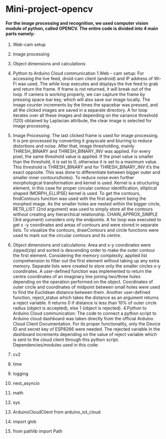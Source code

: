 # Mini-project-opencv
#### For the image processing and recognition, we used computer vision module of python, called OPENCV. The entire code is divided into 4 main parts namely:
1.	Web-cam setup
2.	Image processing
3.	Object dimensions and calculations
4.	Python to Arduino Cloud communication
1.Web – cam setup:
For accessing the live feed, droid-cam client (android) and IP address of Wi-Fi was used. The while loop executes and displays the live feed to grab and return the frame. If frame is not returned, it will break out of the loop. If camera is working properly, we can capture the frame by pressing space-bar key, which will also save our image locally. The image counter increments by the times the spacebar was pressed, and all the clicked images are saved in a separate directory. A for loop iterates over all these images and depending on the variance threshold (120) obtained by Laplacian attribute, the clear image is selected for image processing.

2. Image Processing:
The last clicked frame is used for image processing. It is pre-processed by converting it grayscale and blurring to reduce distortions and noise. After that, image thresholding, mainly THRESH_BINARY and THRESH_BINARY_INV was applied. For every pixel, the same threshold value is applied. If the pixel value is smaller than the threshold, it is set to 0, otherwise it is set to a maximum value. This threshold is THRESH_BINARY and for THRESH_BINARY_INV it’s the exact opposite. This was done to differentiate between bigger outer and smaller inner contours(holes).  To reduce noise even further morphological transformation and kernel is used. Kernel is a structuring element, in this case for proper circular contour identification, elliptical shaped (MORPH_ELLIPSE) kernel is used. 
To get the contours, findContours function was used with the first argument being the morphed image. As the smaller holes are nested within the bigger circle, RETR_LIST (2nd argument) was used to simply store all the contours without creating any hierarchical relationship. CHAIN_APPROX_SIMPLE (3rd argument) considers only the endpoints. A for loop was executed to get x -y coordinates and areas of contours and were stored in separate lists. To visualize the contours, drawContours and circle functions were used to mark out the circular contours and its centre.
3. Object dimensions and calculations:
Area and x-y coordinates were zipped(zip) and sorted is descending order to make the outer contour the first element. Considering the memory complexity, applied list comprehension to filter out the first element without taking up any extra memory. Separate lists were created to store only the smaller circles x-y coordinates. A user-defined function was implemented to return the centre coordinates of an imaginary line joining two/three holes depending on the operation performed on the object. Coordinates of outer circle and coordinates of midpoint between small holes were used to find the Euclidean distance between them. Another user-defined function, reject_status which takes the distance as an argument returns a reject variable. It returns 0 if distance is less than 10% of outer circle radius (object is accepted), else 1 (object is rejected).
4.Python to Arduino Cloud communication:
The code to connect a python script to Arduino cloud dashboard was taken directly from the official Arduino Cloud Client Documentation. For its proper functionality, only the Device ID and secret key of ESP8266 were needed.  The rejected variable in the dashboard increments depending on the value of reject variable which is sent to the cloud client through this python script.
Dependencies/modules used in this code:
1.	cv2
2.	time
3.	logging
4.	nest_asyncio
5.	math
6.	sys
7.	ArduinoCloudClient from arduino_iot_cloud
8.	import glob
9.	from pathlib import Path
